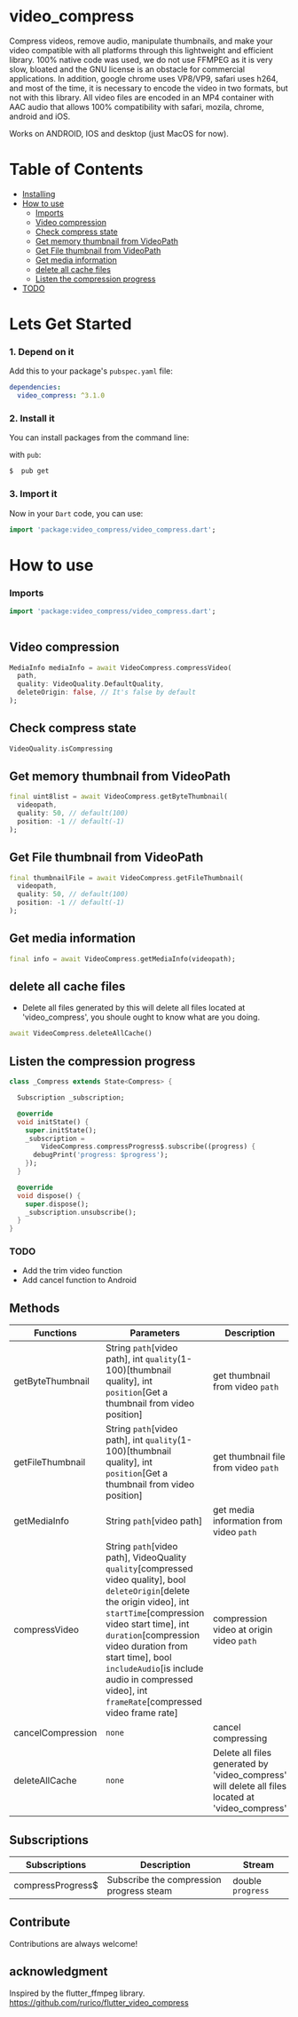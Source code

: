 # video_compress

Compress videos, remove audio, manipulate thumbnails, and make your video compatible with all platforms through this lightweight and efficient library.
100% native code was used, we do not use FFMPEG as it is very slow, bloated and the GNU license is an obstacle for commercial applications.
In addition, google chrome uses VP8/VP9, safari uses h264, and most of the time, it is necessary to encode the video in two formats, but not with this library.
All video files are encoded in an MP4 container with AAC audio that allows 100% compatibility with safari, mozila, chrome, android and iOS.

Works on ANDROID, IOS and desktop (just MacOS for now).



# Table of Contents
  - [Installing](#lets-get-started)
  - [How to use](#how-to-use)
    * [Imports](#imports)
    * [Video compression](#video-compression)
    * [Check compress state](#check-compress-state)
    * [Get memory thumbnail from VideoPath](#get-memory-thumbnail-from-videopath)
    * [Get File thumbnail from VideoPath](#get-file-thumbnail-from-videopath)
    * [Get media information](#get-media-information)
    * [delete all cache files](#delete-all-cache-files)
    * [Listen the compression progress](#listen-the-compression-progress)
  - [TODO](#todo)

# Lets Get Started

### 1. Depend on it
Add this to your package's `pubspec.yaml` file:

```yaml
dependencies:
  video_compress: ^3.1.0
```

### 2. Install it

You can install packages from the command line:

with `pub`:

```css
$  pub get
```

### 3. Import it

Now in your `Dart` code, you can use: 

````dart
import 'package:video_compress/video_compress.dart';
````

# How to use

### Imports

````dart
import 'package:video_compress/video_compress.dart';
    
````

## Video compression

```dart
MediaInfo mediaInfo = await VideoCompress.compressVideo(
  path,
  quality: VideoQuality.DefaultQuality, 
  deleteOrigin: false, // It's false by default
);
```

## Check compress state
```dart
VideoQuality.isCompressing
```
<!-- ## Cancel compression
```dart
await videoCompress.cancelCompression()
``` -->

## Get memory thumbnail from VideoPath
```dart
final uint8list = await VideoCompress.getByteThumbnail(
  videopath,
  quality: 50, // default(100)
  position: -1 // default(-1)
);
```

## Get File thumbnail from VideoPath
```dart
final thumbnailFile = await VideoCompress.getFileThumbnail(
  videopath,
  quality: 50, // default(100)
  position: -1 // default(-1)
);
```

## Get media information

```dart
final info = await VideoCompress.getMediaInfo(videopath);

```

## delete all cache files
- Delete all files generated by this will delete all files located at 'video_compress', you shoule ought to know what are you doing.

```dart
await VideoCompress.deleteAllCache()
```

## Listen the compression progress
```dart
class _Compress extends State<Compress> {

  Subscription _subscription;

  @override
  void initState() {
    super.initState();
    _subscription =
        VideoCompress.compressProgress$.subscribe((progress) {
      debugPrint('progress: $progress');
    });
  }

  @override
  void dispose() {
    super.dispose();
    _subscription.unsubscribe();
  }
}
```

### TODO
- Add the trim video function
- Add cancel function to Android

## Methods
| Functions         | Parameters                                                                                                                                                                                                                                                                                                                                    | Description                                                                                      | Returns             |
| ----------------- | --------------------------------------------------------------------------------------------------------------------------------------------------------------------------------------------------------------------------------------------------------------------------------------------------------------------------------------------- | ------------------------------------------------------------------------------------------------ | ------------------- |
| getByteThumbnail  | String `path`[video path], int `quality`(1-100)[thumbnail quality], int `position`[Get a thumbnail from video position]                                                                                                                                                                                                                       | get thumbnail from video `path`                                                                  | `Future<Uint8List>` |
| getFileThumbnail  | String `path`[video path], int `quality`(1-100)[thumbnail quality], int `position`[Get a thumbnail from video position]                                                                                                                                                                                                                       | get thumbnail file from video `path`                                                             | `Future<File>`      |
| getMediaInfo      | String `path`[video path]                                                                                                                                                                                                                                                                                                                     | get media information from video `path`                                                          | `Future<MediaInfo>` |
| compressVideo     | String `path`[video path], VideoQuality `quality`[compressed video quality], bool `deleteOrigin`[delete the origin video], int `startTime`[compression video start time], int `duration`[compression video duration from start time], bool `includeAudio`[is include audio in compressed video], int `frameRate`[compressed video frame rate] | compression video at origin video `path`                                                         | `Future<MediaInfo>` |
| cancelCompression | `none`                                                                                                                                                                                                                                                                                                                                        | cancel compressing                                                                               | `Future<void>`      |
| deleteAllCache    | `none`                                                                                                                                                                                                                                                                                                                                        | Delete all files generated by 'video_compress' will delete all files located at 'video_compress' | `Future<bool>`      |

## Subscriptions
| Subscriptions     | Description                              | Stream            |
| ----------------- | ---------------------------------------- | ----------------- |
| compressProgress$ | Subscribe the compression progress steam | double `progress` |

## Contribute

Contributions are always welcome!
<!-- Please read the [contribution guidelines](contributing.md) first. -->

## acknowledgment

Inspired by the flutter_ffmpeg library.
https://github.com/rurico/flutter_video_compress
